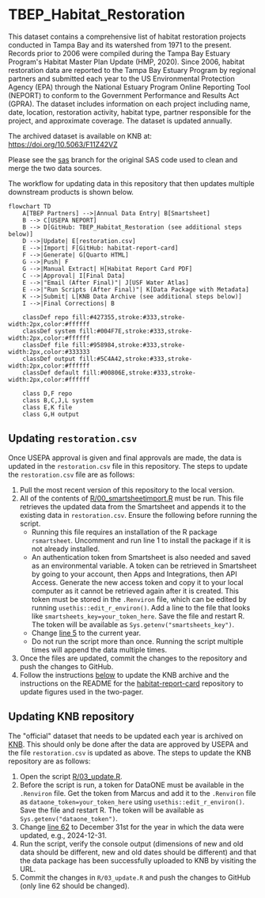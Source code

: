 # TBEP_Habitat_Restoration

This dataset contains a comprehensive list of habitat restoration projects conducted in Tampa Bay and its watershed from 1971 to the present. Records prior to 2006 were compiled during the Tampa Bay Estuary Program's Habitat Master Plan Update (HMP, 2020). Since 2006, habitat restoration data are reported to the Tampa Bay Estuary Program by regional partners and submitted each year to the US Environmental Protection Agency (EPA) through the National Estuary Program Online Reporting Tool (NEPORT) to conform to the Government Performance and Results Act (GPRA). The dataset includes information on each project including name, date, location, restoration activity, habitat type, partner responsible for the project, and approximate coverage. The dataset is updated annually.

The archived dataset is available on KNB at: <https://doi.org/10.5063/F11Z42VZ>

Please see the [sas](https://github.com/tbep-tech/TBEP_Habitat_Restoration/tree/sas) branch for the original SAS code used to clean and merge the two data sources.

The workflow for updating data in this repository that then updates multiple downstream products is shown below.  

```mermaid
flowchart TD
    A[TBEP Partners] -->|Annual Data Entry| B[Smartsheet]
    B --> C[USEPA NEPORT]
    B --> D[GitHub: TBEP_Habitat_Restoration (see additional steps below)]
    D -->|Update| E[restoration.csv]
    E -->|Import| F[GitHub: habitat-report-card]
    F -->|Generate| G[Quarto HTML]
    G -->|Push| F
    G -->|Manual Extract| H[Habitat Report Card PDF]
    C -->|Approval| I[Final Data]
    E -->|"Email (After Final)"| J[USF Water Atlas]
    E -->|"Run Scripts (After Final)"| K[Data Package with Metadata]
    K -->|Submit| L[KNB Data Archive (see additional steps below)]
    I -->|Final Corrections| B
    
    classDef repo fill:#427355,stroke:#333,stroke-width:2px,color:#ffffff
    classDef system fill:#004F7E,stroke:#333,stroke-width:2px,color:#ffffff
    classDef file fill:#958984,stroke:#333,stroke-width:2px,color:#333333
    classDef output fill:#5C4A42,stroke:#333,stroke-width:2px,color:#ffffff
    classDef default fill:#00806E,stroke:#333,stroke-width:2px,color:#ffffff
    
    class D,F repo
    class B,C,J,L system
    class E,K file
    class G,H output
```    

## Updating `restoration.csv`

Once USEPA approval is given and final approvals are made, the data is updated in the `restoration.csv` file in this repository. The steps to update the `restoration.csv` file are as follows:

1. Pull the most recent version of this repository to the local version. 
1. All of the contents of [R/00_smartsheetimport.R](https://github.com/tbep-tech/TBEP_Habitat_Restoration/blob/main/R/00_smartsheetimport.R) must be run.  This file retrieves the updated data from the Smartsheet and appends it to the existing data in `restoration.csv`.  Ensure the following before running the script.
     *  Running this file requires an installation of the R package `rsmartsheet`.  Uncomment and run line 1 to install the package if it is not already installed.
     * An authentication token from Smartsheet is also needed and saved as an environmental variable. A token can be retrieved in Smartsheet by going to your account, then Apps and Integrations, then API Access.  Generate the new access token and copy it to your local computer as it cannot be retrieved again after it is created.  This token must be stored in the `.Renviron` file, which can be edited by running `usethis::edit_r_environ()`.  Add a line to the file that looks like `smartsheets_key=your_token_here`.  Save the file and restart R.  The token will be available as `Sys.getenv("smartsheets_key")`.
     * Change [line 5](https://github.com/tbep-tech/TBEP_Habitat_Restoration/blob/a8b0d9b96e70815fc9fc9c3b3a0eb967e82edbb3/R/00_smartsheetimport.R#L5) to the current year.
     * Do not run the script more than once.  Running the script multiple times will append the data multiple times.
1. Once the files are updated, commit the changes to the repository and push the changes to GitHub.
1. Follow the instructions [below](https://github.com/tbep-tech/TBEP_Habitat_Restoration/tree/main?tab=readme-ov-file#updating-knb-repository) to update the KNB archive and the instructions on the README for the [habitat-report-card](https://github.com/tbep-tech/habitat-report-card) repository to update figures used in the two-pager.

## Updating KNB repository

The "official" dataset that needs to be updated each year is archived on [KNB](https://knb.ecoinformatics.org/view/doi:10.5063/F11Z42VZ). This should only be done after the data are approved by USEPA and the file `restoration.csv` is updated as above. The steps to update the KNB repository are as follows:

1. Open the script [R/03_update.R](https://github.com/tbep-tech/TBEP_Habitat_Restoration/blob/main/R/03_update.R).
1. Before the script is run, a token for DataONE must be available in the `.Renviron` file.  Get the token from Marcus and add it to the `.Renviron` file as `dataone_token=your_token_here` using `usethis::edit_r_environ()`.  Save the file and restart R.  The token will be available as `Sys.getenv("dataone_token")`.
1. Change [line 62](https://github.com/tbep-tech/TBEP_Habitat_Restoration/blob/a8b0d9b96e70815fc9fc9c3b3a0eb967e82edbb3/R/03_update.R#L62) to December 31st for the year in which the data were updated, e.g., 2024-12-31.  
1. Run the script, verify the console output (dimensions of new and old data should be different, new and old dates should be different) and that the data package has been successfully uploaded to KNB by visiting the URL.
1. Commit the changes in `R/03_update.R` and push the changes to GitHub (only line 62 should be changed).

